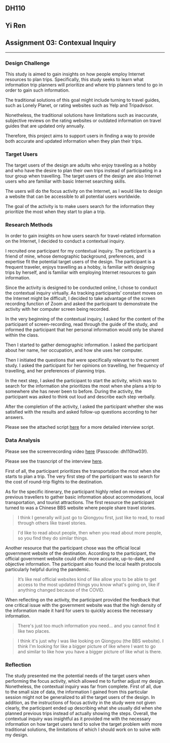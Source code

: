 ## DH110 
## Yi Ren
## Assignment 03: Contexual Inquiry 
---
### Design Challenge 

This study is aimed to gain insights on how people employ Internet resources to plan trips. Specifically, this study seeks to learn what information trip planners will prioritize and where trip planners tend to go in order to gain such information. 

The traditional solutions of this goal might include turning to travel guides, such as Lonely Planet, or rating websites such as Yelp and Tripadvisor. 

Nonetheless, the traditional solutions have limitations such as inaccurate, subjective reviews on the rating websites or outdated information on travel guides that are updated only annually. 

Therefore, this project aims to support users in finding a way to provide both accurate and updated information when they plan their trips. 

### Target Users 

The target users of the design are adults who enjoy traveling as a hobby and who have the desire to plan their own trips instead of participating in a tour group when travelling. The target users of the design are also Internet users who are familiar with basic Internet searching skills. 

The users will do the focus activity on the Internet, as I would like to design a website that can be accessible to all potential users worldwide. 

The goal of the activity is to make users search for the information they prioritize the most when they start to plan a trip. 

### Research Methods 

In order to gain insights on how users search for travel-related information on the Internet, I decided to conduct a contextual inquiry. 

I recruited one participant for my contextual inquiry. The participant is a friend of mine, whose demographic background, preferences, and expertise fit the potential target users of the design. The participant is a frequent traveler, enjoys travelling as a hobby, is familiar with designing trips by herself, and is familiar with employing Internet resources to gain information. 

Since the activity is designed to be conducted online, I chose to conduct the contextual inquiry virtually. As tracking participants’ constant moves on the Internet might be difficult, I decided to take advantage of the screen recording function of Zoom and asked the participant to demonstrate the activity with her computer screen being recorded. 

In the very beginning of the contextual inquiry, I asked for the content of the participant of screen-recording, read through the guide of the study, and informed the participant that her personal information would only be shared within the class. 

Then  I started to gather demographic information. I asked the participant about her name, her occupation, and how she uses her computer. 

Then I initiated the questions that were specifically relevant to the current study. I asked the participant for her opinions on travelling, her frequency of travelling, and her preferences of planning trips. 

In the next step, I asked the participant to start the activity, which was to search for the information she prioritizes the most when she plans a trip to somewhere she has never been to before. During the activity, the participant was asked to think out loud and describe each step verbally. 

After the completion of the activity, I asked the participant whether she was satisfied with the results and asked follow-up questions according to her answers. 

Please see the attached script [here](https://github.com/effie95yr/DH110/blob/main/Assignment_03/DH%20110%20Assignment%203%20Guide%20Script.pdf) for a more detailed interview script. 

### Data Analysis

Please see the screenrecording video [here](https://ucla.zoom.us/rec/share/EPoBrgjfSiAf_MHbhY2eAkQSE-hKUvKnB5emZzRaw4SoQUH02TIfBeBq4D1MVYyd.fc2PQ3ErLwxgl-CM?startTime=1634604206000) (Passcode: dh110hw03!). 

Please see the trasncript of the interview [here](https://github.com/effie95yr/DH110/blob/main/Assignment_03/DH110_assignment03_transcript.txt). 

First of all, the participant prioritizes the transportation the most when she starts to plan a trip. The very first step of the participant was to search for the cost of round-trip flights to the destination. 

As for the specific itinerary, the participant highly relied on reviews of previous travellers to gather basic information about accommodations, local transportation, and tourist attractions. The first resource the participant turned to was a Chinese BBS website where people share travel stories. 
> I think I generally will just go to Qiongyou first, just like to read, to read through others like travel stories.

> I'd like to read about people, then when you read about more people, so you find they do similar things.

Another resource that the participant chose was the official local government website of the destination. According to the participant, the official government website could offer more accurate, up-to-date, and objective information. The participant also found the local health protocols particularly helpful during the pandemic. 
>It’s like real official websites kind of like allow you to be able to get access to the most updated things you know what's going on, like if anything changed because of the COVID.

When reflecting on the activity, the participant provided the feedback that one critical issue with the government website was that the high density of the information made it hard for users to quickly access the necessary information. 

> There's just too much information you need... and you cannot find it like two places.

> I think it's just why I was like looking on Qiongyou (the BBS website). I think I'm looking for like a bigger picture of like where I want to go and similar to like how you have a bigger picture of like what is there.

### Reflection 

The study  presented me the potential needs of the target users when performing the focus activity, which allowed me to further adjust my design. Nonetheless, the contextual inquiry was far from complete. First of all, due to the small size of data, the information I gained from this particular session might not be generalized to all the target users of the design. In addition, as the instructions of focus activity in the study were not given clearly, the participant ended up describing what she usually did when she planned previous trips instead of actually showing the steps. Overall, the contextual inquiry was insightful as it provided me with the necessary information on how target users tend to solve the target problem with more traditional solutions, the limitations of which I should work on to solve with my design. 


